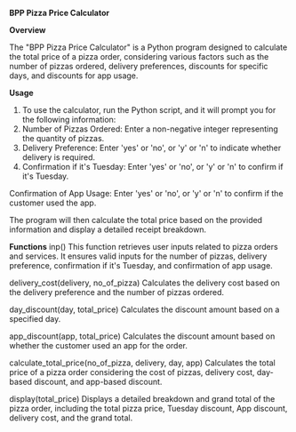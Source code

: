********BPP Pizza Price Calculator********

**Overview**

The "BPP Pizza Price Calculator" is a Python program designed to calculate the total price of a pizza order, considering various factors such as the number of pizzas ordered, delivery preferences, discounts for specific days, and discounts for app usage.

**Usage**
1. To use the calculator, run the Python script, and it will prompt you for the following information:
2. Number of Pizzas Ordered: Enter a non-negative integer representing the quantity of pizzas.
3. Delivery Preference: Enter 'yes' or 'no', or 'y' or 'n' to indicate whether delivery is required.
4. Confirmation if it's Tuesday: Enter 'yes' or 'no', or 'y' or 'n' to confirm if it's Tuesday.

Confirmation of App Usage: Enter 'yes' or 'no', or 'y' or 'n' to confirm if the customer used the app.

The program will then calculate the total price based on the provided information and display a detailed receipt breakdown.

**Functions**
inp()
This function retrieves user inputs related to pizza orders and services. It ensures valid inputs for the number of pizzas, delivery preference, confirmation if it's Tuesday, and confirmation of app usage.

delivery_cost(delivery, no_of_pizza)
Calculates the delivery cost based on the delivery preference and the number of pizzas ordered.

day_discount(day, total_price)
Calculates the discount amount based on a specified day.

app_discount(app, total_price)
Calculates the discount amount based on whether the customer used an app for the order.

calculate_total_price(no_of_pizza, delivery, day, app)
Calculates the total price of a pizza order considering the cost of pizzas, delivery cost, day-based discount, and app-based discount.

display(total_price)
Displays a detailed breakdown and grand total of the pizza order, including the total pizza price, Tuesday discount, App discount, delivery cost, and the grand total.

